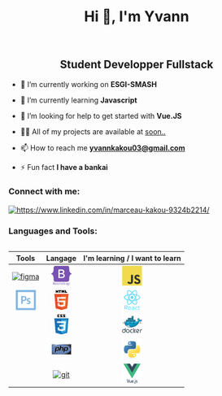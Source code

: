 <link href="https://cdn.jsdelivr.net/npm/bootstrap@5.2.2/dist/css/bootstrap.min.css" rel="stylesheet" integrity="sha384Zenh87qX5JnK2Jl0vWa8Ck2rdkQ2Bzep5IDxbcnCeuOxjzrPF/et3URy9Bv1WTRi" crossorigin="anonymous">


<h1 align="center">Hi 👋, I'm Yvann</h1>
<img align="center" alt="" width="1300" src="https://i.pinimg.com/originals/90/ad/3e/90ad3e208fedf89e9823f506756eee2e.gif">
<h2 align="center">Student Developper Fullstack</h2>



- 🔭 I’m currently working on **ESGI-SMASH**

- 🌱 I’m currently learning **Javascript**

- 🤝 I’m looking for help to get started with **Vue.JS**

- 👨‍💻 All of my projects are available at [soon..](soon..)

- 📫 How to reach me **yvannkakou03@gmail.com**

- ⚡ Fun fact **I have a bankai**

<h3 align="left">Connect with me:</h3>
<p align="left">
<a href="https://linkedin.com/in/https://www.linkedin.com/in/marceau-kakou-9324b2214/" target="blank"><img align="center" src="https://raw.githubusercontent.com/rahuldkjain/github-profile-readme-generator/master/src/images/icons/Social/linked-in-alt.svg" alt="https://www.linkedin.com/in/marceau-kakou-9324b2214/" height="30" width="40" /></a>
</p>

<h3 align="left">Languages and Tools:</h3>
  <table align="left"> <thead align="center"> <tr> <th scope="col">Tools</th> <th scope="col">Langage</th> <th scope="col">I'm learning / I want to learn</th> </tr></thead> <tbody align="center"> <tr> <td> <a href="https://www.figma.com/" target="_blank" rel="noreferrer"> <img src="https://www.vectorlogo.zone/logos/figma/figma-icon.svg" alt="figma" width="40" height="40"/> </a> </td><td> <a href="https://getbootstrap.com" target="_blank" rel="noreferrer"> <img src="https://raw.githubusercontent.com/devicons/devicon/master/icons/bootstrap/bootstrap-plain-wordmark.svg" alt="bootstrap" width="40" height="40"/> </a> </td><td> <a href="https://developer.mozilla.org/en-US/docs/Web/JavaScript" target="_blank" rel="noreferrer"> <img src="https://raw.githubusercontent.com/devicons/devicon/master/icons/javascript/javascript-original.svg" alt="javascript" width="40" height="40"/> </a> </td></tr><tr> <td> <a href="https://www.photoshop.com/en" target="_blank" rel="noreferrer"> <img src="https://raw.githubusercontent.com/devicons/devicon/master/icons/photoshop/photoshop-line.svg" alt="photoshop" width="40" height="40"/> </a> </td><td> <a href="https://www.w3.org/html/" target="_blank" rel="noreferrer"> <img src="https://raw.githubusercontent.com/devicons/devicon/master/icons/html5/html5-original-wordmark.svg" alt="html5" width="40" height="40"/> </a> </td><td> <a href="https://reactjs.org/" target="_blank" rel="noreferrer"> <img src="https://raw.githubusercontent.com/devicons/devicon/master/icons/react/react-original-wordmark.svg" alt="react" width="40" height="40"/> </a> </td></tr><tr> <td></td><td> <a href="https://www.w3schools.com/css/" target="_blank" rel="noreferrer"> <img src="https://raw.githubusercontent.com/devicons/devicon/master/icons/css3/css3-original-wordmark.svg" alt="css3" width="40" height="40"/> </a> </td><td> <a href="https://www.docker.com/" target="_blank" rel="noreferrer"> <img src="https://raw.githubusercontent.com/devicons/devicon/master/icons/docker/docker-original-wordmark.svg" alt="docker" width="40" height="40"/> </a> </td></tr><tr> <td></td><td> <a href="https://www.php.net" target="_blank" rel="noreferrer"> <img src="https://raw.githubusercontent.com/devicons/devicon/master/icons/php/php-original.svg" alt="php" width="40" height="40"/> </a> </td><td> <a href="https://www.python.org" target="_blank" rel="noreferrer"> <img src="https://raw.githubusercontent.com/devicons/devicon/master/icons/python/python-original.svg" alt="python" width="40" height="40"/> </a> </td></tr><tr> <td></td><td> <a href="https://git-scm.com/" target="_blank" rel="noreferrer"> <img src="https://www.vectorlogo.zone/logos/git-scm/git-scm-icon.svg" alt="git" width="40" height="40"/> </a> </td><td><a href="https://vuejs.org/" target="_blank" rel="noreferrer"> <img src="https://raw.githubusercontent.com/devicons/devicon/master/icons/vuejs/vuejs-original-wordmark.svg" alt="vuejs" width="40" height="40"/> </a></td></tbody> </table>
